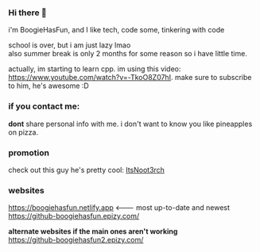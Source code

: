 ### Hi there 👋
i'm BoogieHasFun, and I like tech, code some, tinkering with code

school is over, but i am just lazy lmao <br>
also summer break is only 2 months for some reason so i have little time.

actually, im starting to learn cpp. im using this video: https://www.youtube.com/watch?v=-TkoO8Z07hI. make sure to subscribe to him, he's awesome :D

### if you contact me:
**dont** share personal info with me. i don't want to know you like pineapples on pizza.

### promotion <br>
check out this guy he's pretty cool: [ItsNoot3rch](https://youtube.com/@ItsNoot3rch)

### websites
https://boogiehasfun.netlify.app <--- most up-to-date and newest
<br>
https://github-boogiehasfun.epizy.com/ <br>

<b> alternate websites if the main ones aren't working </b> <br>
https://github-boogiehasfun2.epizy.com/
